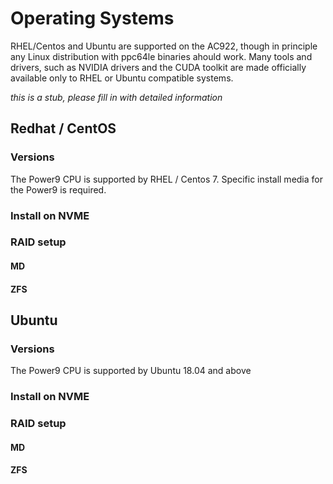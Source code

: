 # Operating Systems

RHEL/Centos and Ubuntu are supported on the AC922, though in principle any
Linux distribution with ppc64le binaries ahould work. Many tools and drivers, such as NVIDIA drivers and the CUDA toolkit are made officially available only to RHEL or Ubuntu compatible systems.

*this is a stub, please fill in with detailed information*

## Redhat / CentOS

### Versions

The Power9 CPU is supported by RHEL / Centos 7. Specific install media for the Power9 is required.

### Install on NVME

### RAID setup

#### MD

#### ZFS

## Ubuntu

### Versions

The Power9 CPU is supported by Ubuntu 18.04 and above

### Install on NVME

### RAID setup

#### MD

#### ZFS

